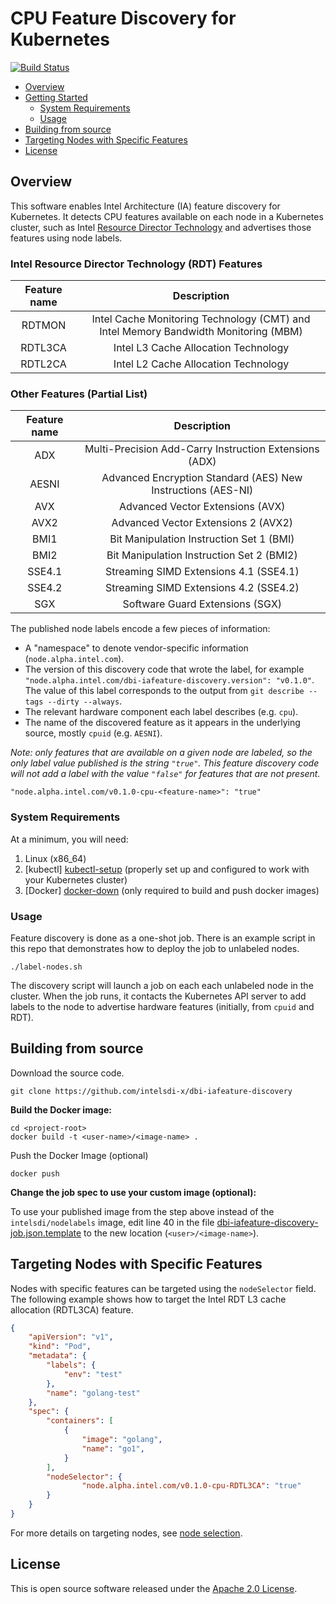# CPU Feature Discovery for Kubernetes

[![Build Status](https://travis-ci.com/intelsdi-x/dbi-iafeature-discovery.svg?token=ajyZ5osyX5HNjsUu5muj&branch=master)](https://travis-ci.com/intelsdi-x/dbi-iafeature-discovery)

- [Overview](#overview)
- [Getting Started](#getting-started)
  * [System Requirements](#system-requirements)
  * [Usage](#usage)
- [Building from source](#building-from-source)
- [Targeting Nodes with Specific Features](#targeting-nodes-with-specific-features)
- [License](#license)

## Overview

This software enables Intel Architecture (IA) feature discovery for Kubernetes.
It detects CPU features available on each node in a Kubernetes cluster, such as
Intel [Resource Director Technology][intel-rdt] and advertises those
features using node labels.

### Intel Resource Director Technology (RDT) Features

| Feature name   | Description                                                                         |
| :------------: | :---------------------------------------------------------------------------------: |
| RDTMON         | Intel Cache Monitoring Technology (CMT) and Intel Memory Bandwidth Monitoring (MBM)
| RDTL3CA        | Intel L3 Cache Allocation Technology
| RDTL2CA        | Intel L2 Cache Allocation Technology

### Other Features (Partial List)

| Feature name   | Description                                                  |
| :------------: | :----------------------------------------------------------: |
| ADX            | Multi-Precision Add-Carry Instruction Extensions (ADX)
| AESNI          | Advanced Encryption Standard (AES) New Instructions (AES-NI)
| AVX            | Advanced Vector Extensions (AVX)
| AVX2           | Advanced Vector Extensions 2 (AVX2)
| BMI1           | Bit Manipulation Instruction Set 1 (BMI)
| BMI2           | Bit Manipulation Instruction Set 2 (BMI2)
| SSE4.1         | Streaming SIMD Extensions 4.1 (SSE4.1)
| SSE4.2         | Streaming SIMD Extensions 4.2 (SSE4.2)
| SGX            | Software Guard Extensions (SGX)

The published node labels encode a few pieces of information:

- A "namespace" to denote vendor-specific information
  (`node.alpha.intel.com`).
- The version of this discovery code that wrote the label, for example
  `"node.alpha.intel.com/dbi-iafeature-discovery.version": "v0.1.0"`.
  The value of this label corresponds to the output from
  `git describe --tags --dirty --always`.
- The relevant hardware component each label describes (e.g. `cpu`).
- The name of the discovered feature as it appears in the underlying
  source, mostly `cpuid` (e.g. `AESNI`).

_Note: only features that are available on a given node are labeled, so the
only label value published is the string `"true"`. This feature discovery code
will not add a label with the value `"false"` for features that are not
present._

```
"node.alpha.intel.com/v0.1.0-cpu-<feature-name>": "true"
```

### System Requirements

At a minimum, you will need:

1. Linux (x86_64)
1. [kubectl] [kubectl-setup] (properly set up and configured to work with your Kubernetes cluster)
1. [Docker] [docker-down] (only required to build and push docker images)

### Usage

Feature discovery is done as a one-shot job. There is an example script in this
repo that demonstrates how to deploy the job to unlabeled nodes.

```
./label-nodes.sh
```

The discovery script will launch a job on each each unlabeled node in the
cluster. When the job runs, it contacts the Kubernetes API server to add
labels to the node to advertise hardware features (initially, from `cpuid` and
RDT).

## Building from source

Download the source code.

```
git clone https://github.com/intelsdi-x/dbi-iafeature-discovery
```

**Build the Docker image:**

```
cd <project-root>
docker build -t <user-name>/<image-name> .
```

Push the Docker Image (optional)

```
docker push
```

**Change the job spec to use your custom image (optional):**

To use your published image from the step above instead of the
`intelsdi/nodelabels` image, edit line 40 in the file
[dbi-iafeature-discovery-job.json.template](dbi-iafeature-discovery-job.json.template)
to the new location (`<user>/<image-name>`).

## Targeting Nodes with Specific Features

Nodes with specific features can be targeted using the `nodeSelector` field.
The following example shows how to target the Intel RDT L3 cache allocation
(RDTL3CA) feature.

```json
{
    "apiVersion": "v1",
    "kind": "Pod",
    "metadata": {
        "labels": {
            "env": "test"
        },
        "name": "golang-test"
    },
    "spec": {
        "containers": [
            {
                "image": "golang",
                "name": "go1",
            }
        ],
        "nodeSelector": {
                "node.alpha.intel.com/v0.1.0-cpu-RDTL3CA": "true"
        }
    }
}
```

For more details on targeting nodes, see [node selection][node-sel].


## License

This is open source software released under the [Apache 2.0 License](LICENSE).

<!-- Links -->
[intel-rdt]: http://www.intel.com/content/www/us/en/architecture-and-technology/resource-director-technology.html
[docker-down]: https://docs.docker.com/engine/installation/
[golang-down]: https://golang.org/dl/
[gcc-down]: https://gcc.gnu.org/
[kubectl-setup]: https://coreos.com/kubernetes/docs/latest/configure-kubectl.html
[balaji-github]: https://github.com/balajismaniam
[node-sel]: http://kubernetes.io/docs/user-guide/node-selection/ 
